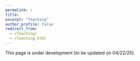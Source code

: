```yaml
---
permalink: /
title:
excerpt: "Teaching"
author_profile: false
redirect_from: 
  - /teaching/
  - /teaching.html
---
```


This page is under development (to be updated on 04/22/25).
